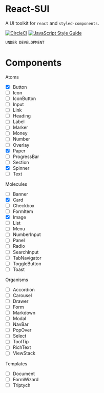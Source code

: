 # React-SUI

A UI toolkit for `react` and `styled-components`.

[![CircleCI](https://circleci.com/gh/at0g/react-sui/tree/master.svg?style=svg)](https://circleci.com/gh/at0g/react-sui/tree/master)
[![JavaScript Style Guide](https://img.shields.io/badge/code_style-standard-brightgreen.svg)](https://standardjs.com)


```
UNDER DEVELOPMENT
```

# Components

Atoms
- [X] Button
- [ ] Icon
- [ ] IconButton
- [ ] Input
- [ ] Link
- [ ] Heading
- [ ] Label
- [ ] Marker
- [ ] Money
- [ ] Number
- [ ] Overlay
- [X] Paper
- [ ] ProgressBar
- [ ] Section
- [X] Spinner
- [ ] Text

Molecules
- [ ] Banner
- [X] Card
- [ ] Checkbox
- [ ] FormItem
- [X] Image
- [ ] List
- [ ] Menu
- [ ] NumberInput
- [ ] Panel
- [ ] Radio
- [ ] SearchInput
- [ ] TabNavigator
- [ ] ToggleButton
- [ ] Toast

Organisms
- [ ] Accordion
- [ ] Carousel
- [ ] Drawer
- [ ] Form
- [ ] Markdown
- [ ] Modal
- [ ] NavBar
- [ ] PopOver
- [ ] Select
- [ ] ToolTip
- [ ] RichText
- [ ] ViewStack

Templates
- [ ] Document
- [ ] FormWizard
- [ ] Triptych
